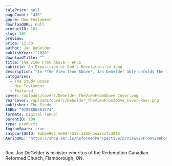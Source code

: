 ```yaml
---
salePrice: null
pageCount: "435"
genre: New Testament
downloadURL: null
productID: 101
slug: 101
preview: 
price: 12.50
author: Jan DeGelder
publishYear: "2020"
downloadTitle: ""
title: The View From Above - ePub
subtitle: An Exposition of God's Revelation to John
description: "In *The View from Above*, Jan DeGelder ably unfolds the meaning of Revelation's cosmic drama. Like the book of Revelation itself, this volume inspires hope and confidence. DeGelder is refreshingly honest about not having all the answers to this fascinating, 'noisy' book (as he likes to call it), and yet he demonstrates throughout just how clearly and directly Revelation speaks to the church of Christ today. In our post-Christian and secularized world, DeGelder's persistent focus on the reality that Christ has conquered, reigns on high, and is coming in victory provides deep comfort and hope."
categories:
  - The Study Books
  - New Testament
  - Featured
cover: /uploads/covers/DeGelder_TheViewFromAbove_Cover.png
rearCover: /uploads/covers/DeGelder_TheViewFromAbove_Cover-Rear.png
publisher: The Study
ISBN: "9780886661274"
formats: Digital (ePub)
parentID: 100
type: products
IngramSpark: true
snipcartUUID: 9db5e962-5e92-4535-a105-bea35cfc39f6
AerioURL: "https://shop.aer.io/ReformedPerspective/p/View%20From%20Above:%20An%20Exposition%20of%20God's%20Revelation/9780886661267-11971"
---
```

Rev. Jan DeGelder is minister emeritus of the Redemption Canadian Reformed Church, Flamborough, ON.
